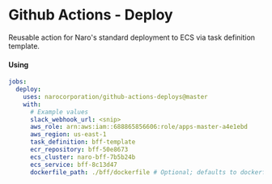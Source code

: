 # Github Actions - Deploy

Reusable action for Naro's standard deployment to ECS via task
definition template.

#### Using

```yaml
jobs:
  deploy:
    uses: narocorporation/github-actions-deploys@master
    with:
      # Example values
      slack_webhook_url: <snip>
      aws_role: arn:aws:iam::688865856606:role/apps-master-a4e1ebd
      aws_region: us-east-1
      task_definition: bff-template
      ecr_repository: bff-50e8673
      ecs_cluster: naro-bff-7b5b24b
      ecs_service: bff-8c13d47
      dockerfile_path: ./bff/dockerfile # Optional; defaults to dockerfile
```
